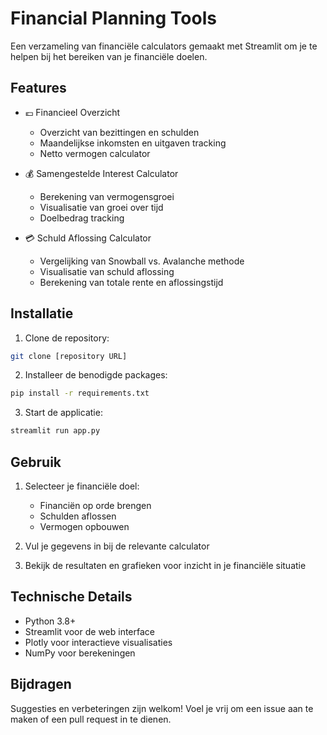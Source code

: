 # Financial Planning Tools

Een verzameling van financiële calculators gemaakt met Streamlit om je te helpen bij het bereiken van je financiële doelen.

## Features

- 💶 Financieel Overzicht
  - Overzicht van bezittingen en schulden
  - Maandelijkse inkomsten en uitgaven tracking
  - Netto vermogen calculator

- 💰 Samengestelde Interest Calculator
  - Berekening van vermogensgroei
  - Visualisatie van groei over tijd
  - Doelbedrag tracking

- 💳 Schuld Aflossing Calculator
  - Vergelijking van Snowball vs. Avalanche methode
  - Visualisatie van schuld aflossing
  - Berekening van totale rente en aflossingstijd

## Installatie

1. Clone de repository:
```bash
git clone [repository URL]
```

2. Installeer de benodigde packages:
```bash
pip install -r requirements.txt
```

3. Start de applicatie:
```bash
streamlit run app.py
```

## Gebruik

1. Selecteer je financiële doel:
   - Financiën op orde brengen
   - Schulden aflossen
   - Vermogen opbouwen

2. Vul je gegevens in bij de relevante calculator

3. Bekijk de resultaten en grafieken voor inzicht in je financiële situatie

## Technische Details

- Python 3.8+
- Streamlit voor de web interface
- Plotly voor interactieve visualisaties
- NumPy voor berekeningen

## Bijdragen

Suggesties en verbeteringen zijn welkom! Voel je vrij om een issue aan te maken of een pull request in te dienen.
